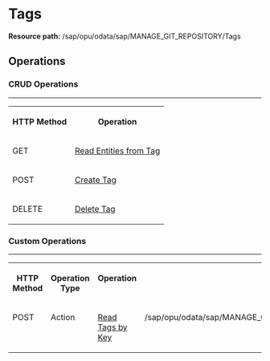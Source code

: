 <!-- loio3cb695001f254a74acd834eb7535f8df -->

# Tags

**Resource path:** /sap/opu/odata/sap/MANAGE\_GIT\_REPOSITORY/Tags



<a name="loio3cb695001f254a74acd834eb7535f8df__section_zps_1q4_bpb"/>

## Operations



### CRUD Operations

****


<table>
<tr>
<th valign="top">

HTTP Method



</th>
<th valign="top">

Operation



</th>
</tr>
<tr>
<td valign="top">

GET



</td>
<td valign="top">

[Read Entities from Tag](read-entities-from-tag-6771f66.md)



</td>
</tr>
<tr>
<td valign="top">

POST



</td>
<td valign="top">

[Create Tag](create-tag-442cf83.md)



</td>
</tr>
<tr>
<td valign="top">

DELETE



</td>
<td valign="top">

[Delete Tag](delete-tag-9575fc8.md)



</td>
</tr>
</table>



### Custom Operations

****


<table>
<tr>
<th valign="top">

HTTP Method



</th>
<th valign="top">

Operation Type



</th>
<th valign="top">

Operation



</th>
<th valign="top">

URI



</th>
</tr>
<tr>
<td valign="top">

POST



</td>
<td valign="top">

Action



</td>
<td valign="top">

[Read Tags by Key](read-tags-by-key-be7279a.md)



</td>
<td valign="top">

/sap/opu/odata/sap/MANAGE\_GIT\_REPOSITORY/Tags\(sc\_name='\{sc\_name\}',commit\_id='\{commit\_id\}',tag\_name='\{tag\_name\}'\)



</td>
</tr>
</table>

